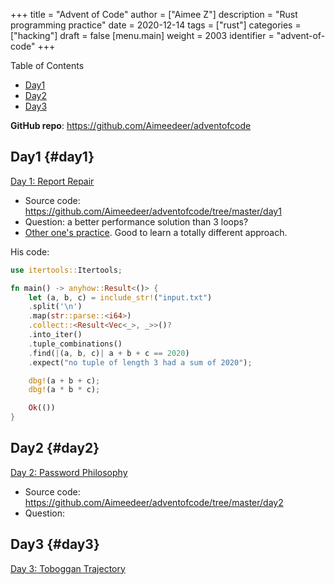 +++
title = "Advent of Code"
author = ["Aimee Z"]
description = "Rust programming practice"
date = 2020-12-14
tags = ["rust"]
categories = ["hacking"]
draft = false
[menu.main]
  weight = 2003
  identifier = "advent-of-code"
+++

<div class="ox-hugo-toc toc">
<div></div>

<div class="heading">Table of Contents</div>

- [Day1](#day1)
- [Day2](#day2)
- [Day3](#day3)

</div>
<!--endtoc-->

**GitHub repo**: <https://github.com/Aimeedeer/adventofcode>


## Day1 {#day1}

[Day 1: Report Repair](https://adventofcode.com/2020/day/1)

-   Source code: <https://github.com/Aimeedeer/adventofcode/tree/master/day1>
-   Question: a better performance solution than 3 loops?
-   [Other one's practice](https://fasterthanli.me/series/advent-of-code-2020/part-1). Good to learn a totally different approach.

His code:

```rust
use itertools::Itertools;

fn main() -> anyhow::Result<()> {
    let (a, b, c) = include_str!("input.txt")
	.split('\n')
	.map(str::parse::<i64>)
	.collect::<Result<Vec<_>, _>>()?
	.into_iter()
	.tuple_combinations()
	.find(|(a, b, c)| a + b + c == 2020)
	.expect("no tuple of length 3 had a sum of 2020");

    dbg!(a + b + c);
    dbg!(a * b * c);

    Ok(())
}
```


## Day2 {#day2}

[Day 2: Password Philosophy](https://adventofcode.com/2020/day/2)

-   Source code: <https://github.com/Aimeedeer/adventofcode/tree/master/day2>
-   Question:


## Day3 {#day3}

[Day 3: Toboggan Trajectory](https://adventofcode.com/2020/day/3)